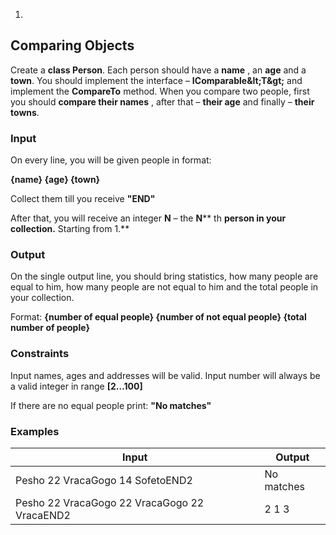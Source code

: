 1.
## Comparing Objects

Create a **class Person**. Each person should have a **name** , an **age** and a **town**. You should implement the interface – **IComparable\&lt;T\&gt;** and implement the **CompareTo** method. When you compare two people, first you should **compare their names** , after that – **their age** and finally – **their towns**.

### Input

On every line, you will be given people in format:

**{name} {age} {town}**

Collect them till you receive **&quot;END&quot;**

After that, you will receive an integer **N** – the **N**** th **person in your collection.** Starting from 1.**

### Output

On the single output line, you should bring statistics, how many people are equal to him, how many people are not equal to him and the total people in your collection.

Format: **{number of equal people} {number of not equal people} {total number of people}**

### Constraints

Input names, ages and addresses will be valid. Input number will always be а valid integer in range **[2…100]**

If there are no equal people print: **&quot;No matches&quot;**

### Examples

| **Input** | **Output** |
| --- | --- |
| Pesho 22 VracaGogo 14 SofetoEND2 | No matches |
| Pesho 22 VracaGogo 22 VracaGogo 22 VracaEND2 | 2 1 3 |

